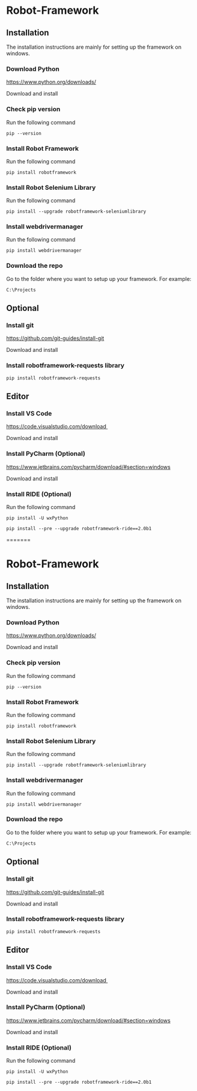 
# Robot-Framework

## Installation
The installation instructions are mainly for setting up the framework on windows.

### Download Python
https://www.python.org/downloads/

Download and install

### Check pip version
Run the following command
```
pip --version
```

### Install Robot Framework
Run the following command
```
pip install robotframework 
```

### Install Robot Selenium Library
Run the following command
```
pip install --upgrade robotframework-seleniumlibrary 
```

### Install webdrivermanager
Run the following command
```
pip install webdrivermanager 
```

### Download the repo
Go to the folder where you want to setup up your framework. For example:
```
C:\Projects
```

## Optional

### Install git
https://github.com/git-guides/install-git

Download and install


### Install robotframework-requests library
```
pip install robotframework-requests
```

## Editor

### Install VS Code
https://code.visualstudio.com/download 

Download and install

### Install PyCharm (Optional)
https://www.jetbrains.com/pycharm/download/#section=windows

Download and install

### Install RIDE (Optional)
Run the following command
```
pip install -U wxPython

pip install --pre --upgrade robotframework-ride==2.0b1  
``` 



=======
# Robot-Framework

## Installation
The installation instructions are mainly for setting up the framework on windows.

### Download Python
https://www.python.org/downloads/

Download and install

### Check pip version
Run the following command
```
pip --version
```

### Install Robot Framework
Run the following command
```
pip install robotframework 
```

### Install Robot Selenium Library
Run the following command
```
pip install --upgrade robotframework-seleniumlibrary 
```

### Install webdrivermanager
Run the following command
```
pip install webdrivermanager 
```

### Download the repo
Go to the folder where you want to setup up your framework. For example:
```
C:\Projects
```

## Optional

### Install git
https://github.com/git-guides/install-git

Download and install


### Install robotframework-requests library
```
pip install robotframework-requests
```

## Editor

### Install VS Code
https://code.visualstudio.com/download 

Download and install

### Install PyCharm (Optional)
https://www.jetbrains.com/pycharm/download/#section=windows

Download and install

### Install RIDE (Optional)
Run the following command
```
pip install -U wxPython

pip install --pre --upgrade robotframework-ride==2.0b1  
``` 




